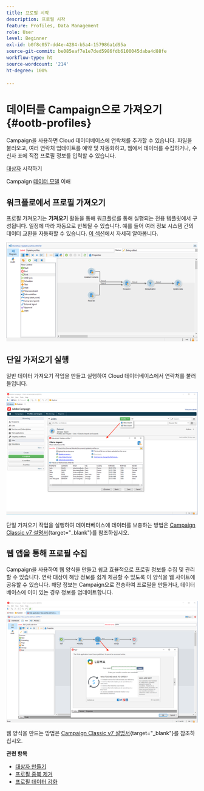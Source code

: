 ```yaml
---
title: 프로필 시작
description: 프로필 시작
feature: Profiles, Data Management
role: User
level: Beginner
exl-id: b0f8c057-dd4e-4284-b5a4-157986a1d95a
source-git-commit: be085eaf7e1e7ded5986fdb6100045daba4d88fe
workflow-type: ht
source-wordcount: '214'
ht-degree: 100%

---
```


# 데이터를 Campaign으로 가져오기 {#ootb-profiles}

Campaign을 사용하면 Cloud 데이터베이스에 연락처를 추가할 수 있습니다. 파일을 불러오고, 여러 연락처 업데이트를 예약 및 자동화하고, 웹에서 데이터를 수집하거나, 수신자 표에 직접 프로필 정보를 입력할 수 있습니다.

[대상자](audiences.md) 시작하기

Campaign [데이터 모델](../dev/datamodel.md) 이해

## 워크플로에서 프로필 가져오기

프로필 가져오기는 **가져오기** 활동을 통해 워크플로를 통해 실행되는 전용 템플릿에서 구성됩니다. 일정에 따라 자동으로 반복될 수 있습니다. 예를 들어 여러 정보 시스템 간의 데이터 교환을 자동화할 수 있습니다. [이 섹션](../../automation/workflow/recurring-import-workflow.md)에서 자세히 알아봅니다.

![](assets/import-wf.png)


## 단일 가져오기 실행

일반 데이터 가져오기 작업을 만들고 실행하여 Cloud 데이터베이스에서 연락처를 불러들입니다.

![](assets/new-import.png)

단일 가져오기 작업을 실행하여 데이터베이스에 데이터를 보충하는 방법은 [Campaign Classic v7 설명서](https://experienceleague.adobe.com/docs/campaign-classic/using/getting-started/importing-and-exporting-data/generic-imports-exports/about-generic-imports-exports.html?lang=ko){target="_blank"}를 참조하십시오.

## 웹 앱을 통해 프로필 수집

Campaign을 사용하여 웹 양식을 만들고 쉽고 효율적으로 프로필 정보를 수집 및 관리할 수 있습니다. 연락 대상이 해당 정보를 쉽게 제공할 수 있도록 이 양식을 웹 사이트에 공유할 수 있습니다. 해당 정보는 Campaign으로 전송하여 프로필을 만들거나, 데이터베이스에 이미 있는 경우 정보를 업데이트합니다.

![](assets/web-form-page.png)

웹 양식을 만드는 방법은 [Campaign Classic v7 설명서](https://experienceleague.adobe.com/docs/campaign-classic/using/designing-content/web-forms/about-web-forms.html?lang=ko){target="_blank"}를 참조하십시오.

**관련 항목**

* [대상자 만들기](audiences.md)
* [프로필 중복 제거](../../automation/workflow/deduplication-merge.md)
* [프로필 데이터 강화](../../automation/workflow/enrich-data.md)
